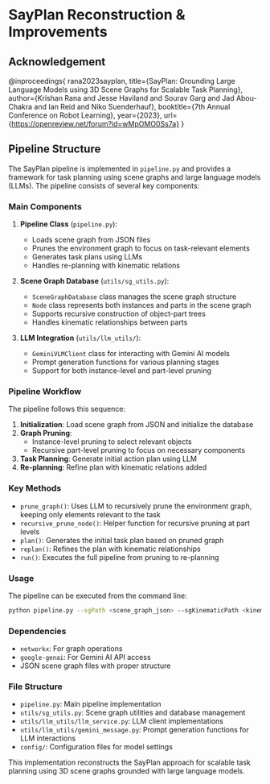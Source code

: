 # SayPlan Reconstruction & Improvements

## Acknowledgement

@inproceedings{
        rana2023sayplan,
        title={SayPlan: Grounding Large Language Models using 3D Scene Graphs for Scalable Task Planning},
        author={Krishan Rana and Jesse Haviland and Sourav Garg and Jad Abou-Chakra and Ian Reid and Niko Suenderhauf},
        booktitle={7th Annual Conference on Robot Learning},
        year={2023},
        url={https://openreview.net/forum?id=wMpOMO0Ss7a}
      }

## Pipeline Structure 

The SayPlan pipeline is implemented in `pipeline.py` and provides a framework for task planning using scene graphs and large language models (LLMs). The pipeline consists of several key components:

### Main Components

1. **Pipeline Class** (`pipeline.py`):
   - Loads scene graph from JSON files
   - Prunes the environment graph to focus on task-relevant elements
   - Generates task plans using LLMs
   - Handles re-planning with kinematic relations

2. **Scene Graph Database** (`utils/sg_utils.py`):
   - `SceneGraphDatabase` class manages the scene graph structure
   - `Node` class represents both instances and parts in the scene graph
   - Supports recursive construction of object-part trees
   - Handles kinematic relationships between parts

3. **LLM Integration** (`utils/llm_utils/`):
   - `GeminiVLMClient` class for interacting with Gemini AI models
   - Prompt generation functions for various planning stages
   - Support for both instance-level and part-level pruning

### Pipeline Workflow

The pipeline follows this sequence:

1. **Initialization**: Load scene graph from JSON and initialize the database
2. **Graph Pruning**: 
   - Instance-level pruning to select relevant objects
   - Recursive part-level pruning to focus on necessary components
3. **Task Planning**: Generate initial action plan using LLM
4. **Re-planning**: Refine plan with kinematic relations added

### Key Methods

- `prune_graph()`: Uses LLM to recursively prune the environment graph, keeping only elements relevant to the task
- `recursive_prune_node()`: Helper function for recursive pruning at part levels
- `plan()`: Generates the initial task plan based on pruned graph
- `replan()`: Refines the plan with kinematic relationships
- `run()`: Executes the full pipeline from pruning to re-planning

### Usage

The pipeline can be executed from the command line:

```bash
python pipeline.py --sgPath <scene_graph_json> --sgKinematicPath <kinematic_relations_json> --task "task description"
```

### Dependencies

- `networkx`: For graph operations
- `google-genai`: For Gemini AI API access
- JSON scene graph files with proper structure

### File Structure

- `pipeline.py`: Main pipeline implementation
- `utils/sg_utils.py`: Scene graph utilities and database management
- `utils/llm_utils/llm_service.py`: LLM client implementations
- `utils/llm_utils/gemini_message.py`: Prompt generation functions for LLM interactions
- `config/`: Configuration files for model settings

This implementation reconstructs the SayPlan approach for scalable task planning using 3D scene graphs grounded with large language models.
